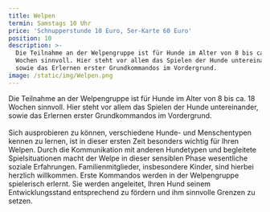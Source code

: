 ```yaml
---
title: Welpen
termin: Samstags 10 Uhr
price: 'Schnupperstunde 10 Euro, 5er-Karte 60 Euro'
position: 10
description: >-
  Die Teilnahme an der Welpengruppe ist für Hunde im Alter von 8 bis ca. 18
  Wochen sinnvoll. Hier steht vor allem das Spielen der Hunde untereinander,
  sowie das Erlernen erster Grundkommandos im Vordergrund. 
image: /static/img/Welpen.png
---
```

Die Teilnahme an der Welpengruppe ist für Hunde im Alter von 8 bis ca. 18 Wochen sinnvoll. Hier steht vor allem das Spielen der Hunde untereinander, sowie das Erlernen erster Grundkommandos im Vordergrund. \
\
Sich ausprobieren zu können, verschiedene Hunde- und Menschentypen kennen zu lernen, ist in dieser ersten Zeit besonders wichtig für Ihren Welpen. Durch die Kommunikation mit anderen Hundetypen und begleitete Spielsituationen macht der Welpe in dieser sensiblen Phase wesentliche soziale Erfahrungen. Familienmitglieder, insbesondere Kinder, sind hierbei herzlich willkommen. Erste Kommandos werden in der Welpengruppe spielerisch erlernt. Sie werden angeleitet, Ihren Hund seinem Entwicklungsstand entsprechend zu fördern und ihm sinnvolle Grenzen zu setzen.
